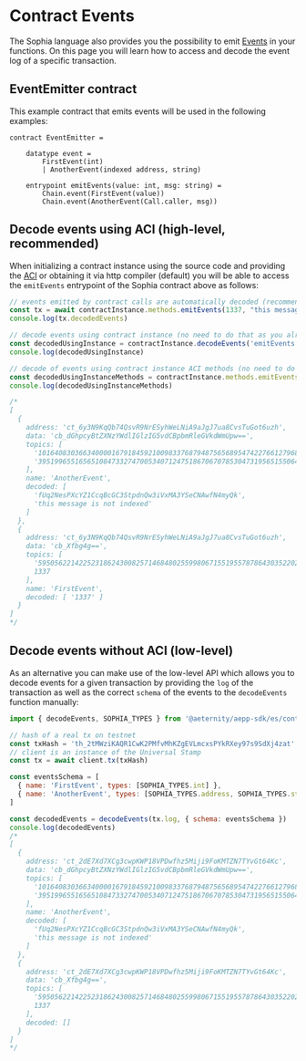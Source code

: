 # Contract Events

The Sophia language also provides you the possibility to emit [Events](https://github.com/aeternity/aesophia/blob/v6.0.0/docs/sophia.md#events) in your functions.
On this page you will learn how to access and decode the event log of a specific transaction.

## EventEmitter contract
This example contract that emits events will be used in the following examples:

```sophia
contract EventEmitter =

    datatype event =
        FirstEvent(int)
        | AnotherEvent(indexed address, string)

    entrypoint emitEvents(value: int, msg: string) =
        Chain.event(FirstEvent(value))
        Chain.event(AnotherEvent(Call.caller, msg))
```

## Decode events using ACI (high-level, recommended)
When initializing a contract instance using the source code and providing the [ACI](https://github.com/aeternity/aesophia/blob/v6.0.0/docs/aeso_aci.md)
or obtaining it via http compiler (default) you will be able to access the `emitEvents` entrypoint of the Sophia contract above as follows: 

```js
// events emitted by contract calls are automatically decoded (recommended)
const tx = await contractInstance.methods.emitEvents(1337, "this message is not indexed")
console.log(tx.decodedEvents)

// decode events using contract instance (no need to do that as you already have access to the decoded events)
const decodedUsingInstance = contractInstance.decodeEvents('emitEvents', tx.result.log)
console.log(decodedUsingInstance)

// decode of events using contract instance ACI methods (no need to do that as you already have access to the decoded events)
const decodedUsingInstanceMethods = contractInstance.methods.emitEvents.decodeEvents(tx.result.log)
console.log(decodedUsingInstanceMethods)

/*
[
  {
    address: 'ct_6y3N9KqQb74QsvR9NrESyhWeLNiA9aJgJ7ua8CvsTuGot6uzh',
    data: 'cb_dGhpcyBtZXNzYWdlIGlzIG5vdCBpbmRleGVkdWmUpw==',
    topics: [
      '101640830366340000167918459210098337687948756568954742276612796897811614700269',
      '39519965516565108473327470053407124751867067078530473195651550649472681599133'
    ],
    name: 'AnotherEvent',
    decoded: [
      'fUq2NesPXcYZ1CcqBcGC3StpdnQw3iVxMA3YSeCNAwfN4myQk',
      'this message is not indexed'
    ]
  },
  {
    address: 'ct_6y3N9KqQb74QsvR9NrESyhWeLNiA9aJgJ7ua8CvsTuGot6uzh',
    data: 'cb_Xfbg4g==',
    topics: [
      '59505622142252318624300825714684802559980671551955787864303522023309554554980',
      1337
    ],
    name: 'FirstEvent',
    decoded: [ '1337' ]
  }
]
*/
```

## Decode events without ACI (low-level)
As an alternative you can make use of the low-level API which allows you to decode events for a given transaction by providing the `log` of the transaction as well as the correct `schema` of the events to the `decodeEvents` function manually:

```js
import { decodeEvents, SOPHIA_TYPES } from '@aeternity/aepp-sdk/es/contract/aci/transformation'

// hash of a real tx on testnet
const txHash = 'th_2tMWziKAQR1CwK2PMfvMhKZgEVLmcxsPYkRXey97s9SdXj4zat'
// client is an instance of the Universal Stamp
const tx = await client.tx(txHash)

const eventsSchema = [
  { name: 'FirstEvent', types: [SOPHIA_TYPES.int] },
  { name: 'AnotherEvent', types: [SOPHIA_TYPES.address, SOPHIA_TYPES.string] },
]

const decodedEvents = decodeEvents(tx.log, { schema: eventsSchema })
console.log(decodedEvents)
/*
[
  {
    address: 'ct_2dE7Xd7XCg3cwpKWP18VPDwfhz5Miji9FoKMTZN7TYvGt64Kc',
    data: 'cb_dGhpcyBtZXNzYWdlIGlzIG5vdCBpbmRleGVkdWmUpw==',
    topics: [
      '101640830366340000167918459210098337687948756568954742276612796897811614700269',
      '39519965516565108473327470053407124751867067078530473195651550649472681599133'
    ],
    name: 'AnotherEvent',
    decoded: [
      'fUq2NesPXcYZ1CcqBcGC3StpdnQw3iVxMA3YSeCNAwfN4myQk',
      'this message is not indexed'
    ]
  },
  {
    address: 'ct_2dE7Xd7XCg3cwpKWP18VPDwfhz5Miji9FoKMTZN7TYvGt64Kc',
    data: 'cb_Xfbg4g==',
    topics: [
      '59505622142252318624300825714684802559980671551955787864303522023309554554980',
      1337
    ],
    decoded: []
  }
]
*/
```
